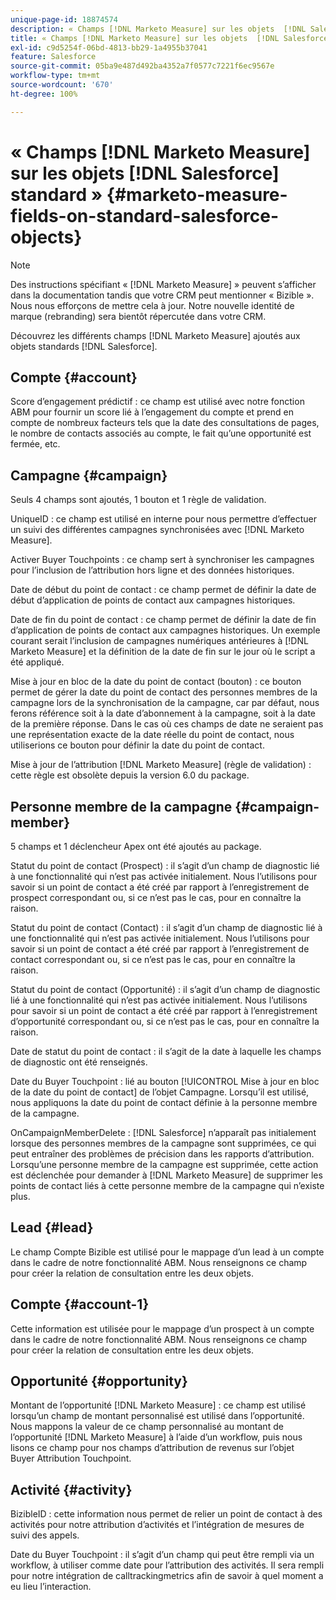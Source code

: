 ```yaml
---
unique-page-id: 18874574
description: « Champs [!DNL Marketo Measure] sur les objets  [!DNL Salesforce]  standard -  [!DNL Marketo Measure] »
title: « Champs [!DNL Marketo Measure] sur les objets  [!DNL Salesforce]  standard »
exl-id: c9d5254f-06bd-4813-bb29-1a4955b37041
feature: Salesforce
source-git-commit: 05ba9e487d492ba4352a7f0577c7221f6ec9567e
workflow-type: tm+mt
source-wordcount: '670'
ht-degree: 100%

---
```


# « Champs [!DNL Marketo Measure] sur les objets [!DNL Salesforce] standard » {#marketo-measure-fields-on-standard-salesforce-objects}

>[!NOTE]
>
>Des instructions spécifiant « [!DNL Marketo Measure] » peuvent s’afficher dans la documentation tandis que votre CRM peut mentionner « Bizible ». Nous nous efforçons de mettre cela à jour. Notre nouvelle identité de marque (rebranding) sera bientôt répercutée dans votre CRM.

Découvrez les différents champs [!DNL Marketo Measure] ajoutés aux objets standards [!DNL Salesforce].

## Compte {#account}

Score d’engagement prédictif : ce champ est utilisé avec notre fonction ABM pour fournir un score lié à l’engagement du compte et prend en compte de nombreux facteurs tels que la date des consultations de pages, le nombre de contacts associés au compte, le fait qu’une opportunité est fermée, etc.

## Campagne {#campaign}

Seuls 4 champs sont ajoutés, 1 bouton et 1 règle de validation.

UniqueID : ce champ est utilisé en interne pour nous permettre d’effectuer un suivi des différentes campagnes synchronisées avec [!DNL Marketo Measure].

Activer Buyer Touchpoints : ce champ sert à synchroniser les campagnes pour l’inclusion de l’attribution hors ligne et des données historiques.

Date de début du point de contact : ce champ permet de définir la date de début d’application de points de contact aux campagnes historiques.

Date de fin du point de contact : ce champ permet de définir la date de fin d’application de points de contact aux campagnes historiques. Un exemple courant serait l’inclusion de campagnes numériques antérieures à [!DNL Marketo Measure] et la définition de la date de fin sur le jour où le script a été appliqué.

Mise à jour en bloc de la date du point de contact (bouton) : ce bouton permet de gérer la date du point de contact des personnes membres de la campagne lors de la synchronisation de la campagne, car par défaut, nous ferons référence soit à la date d’abonnement à la campagne, soit à la date de la première réponse. Dans le cas où ces champs de date ne seraient pas une représentation exacte de la date réelle du point de contact, nous utiliserions ce bouton pour définir la date du point de contact.

Mise à jour de l’attribution [!DNL Marketo Measure] (règle de validation) : cette règle est obsolète depuis la version 6.0 du package.

## Personne membre de la campagne {#campaign-member}

5 champs et 1 déclencheur Apex ont été ajoutés au package.

Statut du point de contact (Prospect) : il s’agit d’un champ de diagnostic lié à une fonctionnalité qui n’est pas activée initialement. Nous l’utilisons pour savoir si un point de contact a été créé par rapport à l’enregistrement de prospect correspondant ou, si ce n’est pas le cas, pour en connaître la raison.

Statut du point de contact (Contact) : il s’agit d’un champ de diagnostic lié à une fonctionnalité qui n’est pas activée initialement. Nous l’utilisons pour savoir si un point de contact a été créé par rapport à l’enregistrement de contact correspondant ou, si ce n’est pas le cas, pour en connaître la raison.

Statut du point de contact (Opportunité) : il s’agit d’un champ de diagnostic lié à une fonctionnalité qui n’est pas activée initialement. Nous l’utilisons pour savoir si un point de contact a été créé par rapport à l’enregistrement d’opportunité correspondant ou, si ce n’est pas le cas, pour en connaître la raison.

Date de statut du point de contact : il s’agit de la date à laquelle les champs de diagnostic ont été renseignés.

Date du Buyer Touchpoint : lié au bouton [!UICONTROL Mise à jour en bloc de la date du point de contact] de l’objet Campagne. Lorsqu’il est utilisé, nous appliquons la date du point de contact définie à la personne membre de la campagne.

OnCampaignMemberDelete : [!DNL Salesforce] n’apparaît pas initialement lorsque des personnes membres de la campagne sont supprimées, ce qui peut entraîner des problèmes de précision dans les rapports d’attribution. Lorsqu’une personne membre de la campagne est supprimée, cette action est déclenchée pour demander à [!DNL Marketo Measure] de supprimer les points de contact liés à cette personne membre de la campagne qui n’existe plus.

## Lead {#lead}

Le champ Compte Bizible est utilisé pour le mappage d’un lead à un compte dans le cadre de notre fonctionnalité ABM. Nous renseignons ce champ pour créer la relation de consultation entre les deux objets.

## Compte {#account-1}

Cette information est utilisée pour le mappage d’un prospect à un compte dans le cadre de notre fonctionnalité ABM. Nous renseignons ce champ pour créer la relation de consultation entre les deux objets.

## Opportunité {#opportunity}

Montant de l’opportunité [!DNL Marketo Measure] : ce champ est utilisé lorsqu’un champ de montant personnalisé est utilisé dans l’opportunité. Nous mappons la valeur de ce champ personnalisé au montant de l’opportunité [!DNL Marketo Measure] à l’aide d’un workflow, puis nous lisons ce champ pour nos champs d’attribution de revenus sur l’objet Buyer Attribution Touchpoint.

## Activité {#activity}

BizibleID : cette information nous permet de relier un point de contact à des activités pour notre attribution d’activités et l’intégration de mesures de suivi des appels.

Date du Buyer Touchpoint : il s’agit d’un champ qui peut être rempli via un workflow, à utiliser comme date pour l’attribution des activités. Il sera rempli pour notre intégration de calltrackingmetrics afin de savoir à quel moment a eu lieu l’interaction.
